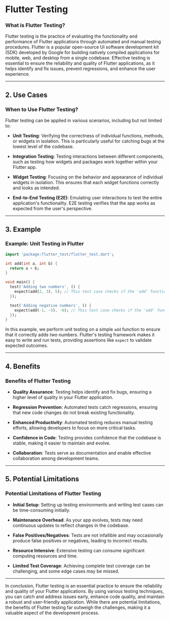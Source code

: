 # Flutter Testing

### What is Flutter Testing?

Flutter testing is the practice of evaluating the functionality and performance of Flutter applications through automated and manual testing procedures. Flutter is a popular open-source UI software development kit (SDK) developed by Google for building natively compiled applications for mobile, web, and desktop from a single codebase. Effective testing is essential to ensure the reliability and quality of Flutter applications, as it helps identify and fix issues, prevent regressions, and enhance the user experience.

---

## 2. Use Cases

### When to Use Flutter Testing?

Flutter testing can be applied in various scenarios, including but not limited to:

- **Unit Testing**: Verifying the correctness of individual functions, methods, or widgets in isolation. This is particularly useful for catching bugs at the lowest level of the codebase.

- **Integration Testing**: Testing interactions between different components, such as testing how widgets and packages work together within your Flutter app.

- **Widget Testing**: Focusing on the behavior and appearance of individual widgets in isolation. This ensures that each widget functions correctly and looks as intended.

- **End-to-End Testing (E2E)**: Emulating user interactions to test the entire application's functionality. E2E testing verifies that the app works as expected from the user's perspective.

---

## 3. Example

### Example: Unit Testing in Flutter

```dart
import 'package:flutter_test/flutter_test.dart';

int add(int a, int b) {
  return a + b;
}

void main() {
  test('Adding two numbers', () {
    expect(add(2, 3), 5); // This test case checks if the 'add' function correctly adds two numbers.
  });

  test('Adding negative numbers', () {
    expect(add(-1, -5), -6); // This test case checks if the 'add' function works with negative numbers.
  });
}
```

In this example, we perform unit testing on a simple `add` function to ensure that it correctly adds two numbers. Flutter's testing framework makes it easy to write and run tests, providing assertions like `expect` to validate expected outcomes.

---

## 4. Benefits

### Benefits of Flutter Testing

- **Quality Assurance**: Testing helps identify and fix bugs, ensuring a higher level of quality in your Flutter application.

- **Regression Prevention**: Automated tests catch regressions, ensuring that new code changes do not break existing functionality.

- **Enhanced Productivity**: Automated testing reduces manual testing efforts, allowing developers to focus on more critical tasks.

- **Confidence in Code**: Testing provides confidence that the codebase is stable, making it easier to maintain and evolve.

- **Collaboration**: Tests serve as documentation and enable effective collaboration among development teams.

---

## 5. Potential Limitations

### Potential Limitations of Flutter Testing

- **Initial Setup**: Setting up testing environments and writing test cases can be time-consuming initially.

- **Maintenance Overhead**: As your app evolves, tests may need continuous updates to reflect changes in the codebase.

- **False Positives/Negatives**: Tests are not infallible and may occasionally produce false positives or negatives, leading to incorrect results.

- **Resource Intensive**: Extensive testing can consume significant computing resources and time.

- **Limited Test Coverage**: Achieving complete test coverage can be challenging, and some edge cases may be missed.

---

In conclusion, Flutter testing is an essential practice to ensure the reliability and quality of your Flutter applications. By using various testing techniques, you can catch and address issues early, enhance code quality, and maintain a robust and user-friendly application. While there are potential limitations, the benefits of Flutter testing far outweigh the challenges, making it a valuable aspect of the development process.